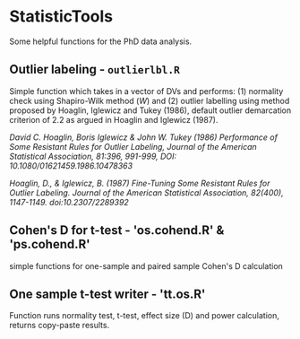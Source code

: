 # StatisticTools
Some helpful functions for the PhD data analysis.

## Outlier labeling - `outlierlbl.R`
Simple function which takes in a vector of DVs and performs:  (1) normality check using Shapiro-Wilk method (*W*) and (2) outlier labelling using method proposed by Hoaglin, Iglewicz and Tukey (1986), default outlier demarcation criterion of 2.2 as argued in Hoaglin and Iglewicz (1987). 

*David C. Hoaglin, Boris Iglewicz & John W. Tukey (1986) Performance of Some Resistant Rules for Outlier Labeling, Journal of the American Statistical Association, 81:396, 991-999, DOI: 10.1080/01621459.1986.10478363*

*Hoaglin, D., & Iglewicz, B. (1987) Fine-Tuning Some Resistant Rules for Outlier Labeling. Journal of the American Statistical Association, 82(400), 1147-1149. doi:10.2307/2289392*

## Cohen's D for t-test - 'os.cohend.R' & 'ps.cohend.R'
simple functions for one-sample and paired sample Cohen's D calculation

## One sample t-test writer - 'tt.os.R'
Function runs normality test, t-test, effect size (D) and power calculation, returns copy-paste results. 